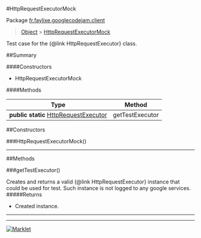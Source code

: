 #HttpRequestExecutorMock

Package [fr.faylixe.googlecodejam.client](README.md)<br>
> [Object](../../../ava/lang/Object.md) > [HttpRequestExecutorMock](HttpRequestExecutorMock.md)

Test case for the {@link HttpRequestExecutor} class.

##Summary

####Constructors

*  HttpRequestExecutorMock

####Methods

Type | Method
 --- | --- 
**public static** [HttpRequestExecutor](executor/HttpRequestExecutor.md) | getTestExecutor


##Constructors

###HttpRequestExecutorMock()



---

##Methods

###getTestExecutor()


Creates and returns a valid {@link HttpRequestExecutor}
 instance that could be used for test. Such instance is not
 logged to any google services.
#####Returns


* Created instance.

---
---
[![Marklet](https://img.shields.io/badge/Generated%20by-Marklet-green.svg)](https://github.com/Faylixe/marklet)